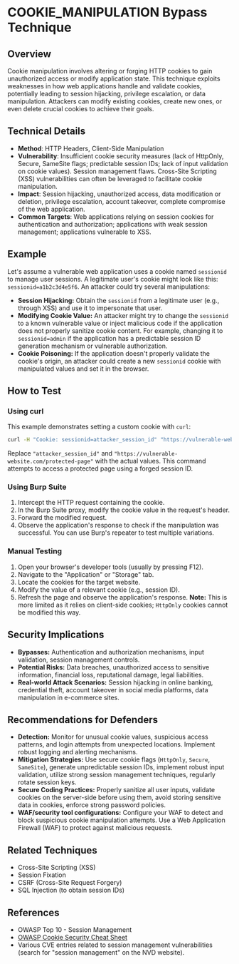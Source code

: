 # COOKIE_MANIPULATION Bypass Technique

## Overview

Cookie manipulation involves altering or forging HTTP cookies to gain unauthorized access or modify application state.  This technique exploits weaknesses in how web applications handle and validate cookies, potentially leading to session hijacking, privilege escalation, or data manipulation.  Attackers can modify existing cookies, create new ones, or even delete crucial cookies to achieve their goals.

## Technical Details

- **Method**: HTTP Headers, Client-Side Manipulation
- **Vulnerability**: Insufficient cookie security measures (lack of HttpOnly, Secure, SameSite flags; predictable session IDs; lack of input validation on cookie values).  Session management flaws.  Cross-Site Scripting (XSS) vulnerabilities can often be leveraged to facilitate cookie manipulation.
- **Impact**: Session hijacking, unauthorized access, data modification or deletion, privilege escalation, account takeover, complete compromise of the web application.
- **Common Targets**: Web applications relying on session cookies for authentication and authorization; applications with weak session management; applications vulnerable to XSS.


## Example

Let's assume a vulnerable web application uses a cookie named `sessionid` to manage user sessions.  A legitimate user's cookie might look like this: `sessionid=a1b2c3d4e5f6`. An attacker could try several manipulations:

* **Session Hijacking:** Obtain the `sessionid` from a legitimate user (e.g., through XSS) and use it to impersonate that user.
* **Modifying Cookie Value:**  An attacker might try to change the `sessionid` to a known vulnerable value or inject malicious code if the application does not properly sanitize cookie content. For example, changing it to `sessionid=admin` if the application has a predictable session ID generation mechanism or vulnerable authorization.
* **Cookie Poisoning:**  If the application doesn't properly validate the cookie's origin, an attacker could create a new `sessionid` cookie with manipulated values and set it in the browser.

## How to Test

### Using curl

This example demonstrates setting a custom cookie with `curl`:

```bash
curl -H "Cookie: sessionid=attacker_session_id" "https://vulnerable-website.com/protected-page"
```

Replace `"attacker_session_id"` and `"https://vulnerable-website.com/protected-page"` with the actual values.  This command attempts to access a protected page using a forged session ID.

### Using Burp Suite

1. Intercept the HTTP request containing the cookie.
2. In the Burp Suite proxy, modify the cookie value in the request's header.
3. Forward the modified request.
4. Observe the application's response to check if the manipulation was successful.  You can use Burp's repeater to test multiple variations.

### Manual Testing

1. Open your browser's developer tools (usually by pressing F12).
2. Navigate to the "Application" or "Storage" tab.
3. Locate the cookies for the target website.
4. Modify the value of a relevant cookie (e.g., session ID).
5. Refresh the page and observe the application's response.  **Note:**  This is more limited as it relies on client-side cookies; `HttpOnly` cookies cannot be modified this way.

## Security Implications

- **Bypasses:** Authentication and authorization mechanisms, input validation, session management controls.
- **Potential Risks:** Data breaches, unauthorized access to sensitive information, financial loss, reputational damage, legal liabilities.
- **Real-world Attack Scenarios:**  Session hijacking in online banking, credential theft, account takeover in social media platforms, data manipulation in e-commerce sites.

## Recommendations for Defenders

- **Detection:**  Monitor for unusual cookie values, suspicious access patterns, and login attempts from unexpected locations.  Implement robust logging and alerting mechanisms.
- **Mitigation Strategies:** Use secure cookie flags (`HttpOnly`, `Secure`, `SameSite`), generate unpredictable session IDs, implement robust input validation, utilize strong session management techniques, regularly rotate session keys.
- **Secure Coding Practices:** Properly sanitize all user inputs, validate cookies on the server-side before using them, avoid storing sensitive data in cookies, enforce strong password policies.
- **WAF/security tool configurations:** Configure your WAF to detect and block suspicious cookie manipulation attempts.  Use a Web Application Firewall (WAF) to protect against malicious requests.

## Related Techniques

- Cross-Site Scripting (XSS)
- Session Fixation
- CSRF (Cross-Site Request Forgery)
- SQL Injection (to obtain session IDs)


## References

- OWASP Top 10 - Session Management
- [OWASP Cookie Security Cheat Sheet](https://owasp.org/www-project-top-ten/OWASP_Top_Ten_2017_A10_Insufficient_Session_Management/)
- Various CVE entries related to session management vulnerabilities (search for "session management" on the NVD website).
